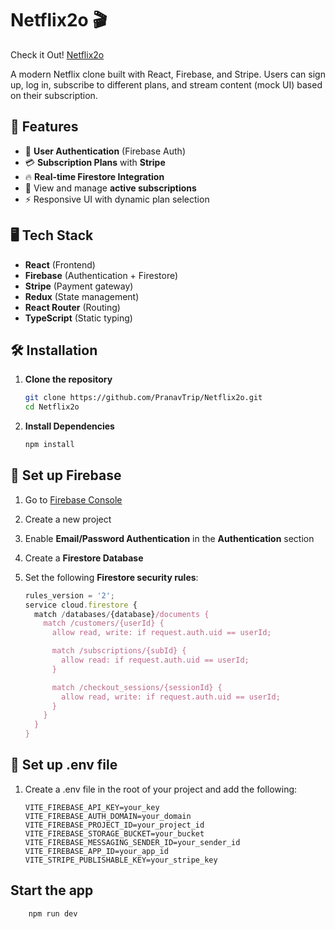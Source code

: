 # Netflix2o 🎬

Check it Out! [Netflix2o](https://netflix2o-14982.web.app/)


A modern Netflix clone built with React, Firebase, and Stripe. Users can sign up, log in, subscribe to different plans, and stream content (mock UI) based on their subscription.

## 🚀 Features

- 🔐 **User Authentication** (Firebase Auth)
- 💳 **Subscription Plans** with **Stripe**
- 🔥 **Real-time Firestore Integration**
- 🧾 View and manage **active subscriptions**
- ⚡ Responsive UI with dynamic plan selection

## 🖥️ Tech Stack

- **React** (Frontend)
- **Firebase** (Authentication + Firestore)
- **Stripe** (Payment gateway)
- **Redux** (State management)
- **React Router** (Routing)
- **TypeScript** (Static typing)

## 🛠️ Installation

1. **Clone the repository**
   ```bash
   git clone https://github.com/PranavTrip/Netflix2o.git
   cd Netflix2o

2. **Install Dependencies**
    ```bash
    npm install

## 🔧 Set up Firebase

1. Go to [Firebase Console](https://console.firebase.google.com/)

2. Create a new project

3. Enable **Email/Password Authentication** in the **Authentication** section

4. Create a **Firestore Database**

5. Set the following **Firestore security rules**:

   ```js
   rules_version = '2';
   service cloud.firestore {
     match /databases/{database}/documents {
       match /customers/{userId} {
         allow read, write: if request.auth.uid == userId;

         match /subscriptions/{subId} {
           allow read: if request.auth.uid == userId;
         }

         match /checkout_sessions/{sessionId} {
           allow read, write: if request.auth.uid == userId;
         }
       }
     }
   }

## 🔧 Set up .env file
1. Create a .env file in the root of your project and add the following:
      ```env
      VITE_FIREBASE_API_KEY=your_key
      VITE_FIREBASE_AUTH_DOMAIN=your_domain
      VITE_FIREBASE_PROJECT_ID=your_project_id
      VITE_FIREBASE_STORAGE_BUCKET=your_bucket
      VITE_FIREBASE_MESSAGING_SENDER_ID=your_sender_id
      VITE_FIREBASE_APP_ID=your_app_id
      VITE_STRIPE_PUBLISHABLE_KEY=your_stripe_key

## Start the app

```bash 
    npm run dev
